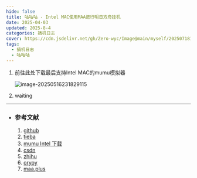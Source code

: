 ```yaml
---
hide: false
title: 咕咕咕 - Intel MAC使用MAA进行明日方舟挂机
date: 2025-04-03
updated: 2025-8-4
categories: 搞机日志
cover: https://cdn.jsdelivr.net/gh/Zero-wyc/Image@main/myself/20250718181314196.png
tags:
  - 搞机日志
  - 咕咕咕
---
```


1. 前往此处下载最后支持Intel MAC的mumu模拟器<!-- more -->

   ![image-20250516231829115](https://cdn.jsdelivr.net/gh/Zero-wyc/Image@main/myself/20250718181314196.png)
   
1. waiting

   



---

- ### 参考文献

  1. [github](https://github.com/orgs/MaaAssistantArknights/discussions/4602)
  2. [tieba](https://tieba.baidu.com/p/9026565042)
  3. [mumu Intel 下载](https://mumu.163.com/mac/faq/install-on-intel-mac.html)
  4. [csdn](https://blog.csdn.net/weixin_33304375/article/details/113011142)
  5. [zhihu](https://zhuanlan.zhihu.com/p/662190715)
  6. [oryoy](https://www.oryoy.com/news/mac-huan-jing-xia-shi-yong-adb-gong-ju-lian-jie-android-she-bei-jin-xing-bian-cheng-diao-shi-zhi-nan.html)
  7. [maa.plus](https://maa.plus/docs/zh-cn/manual/device/macos.html)



